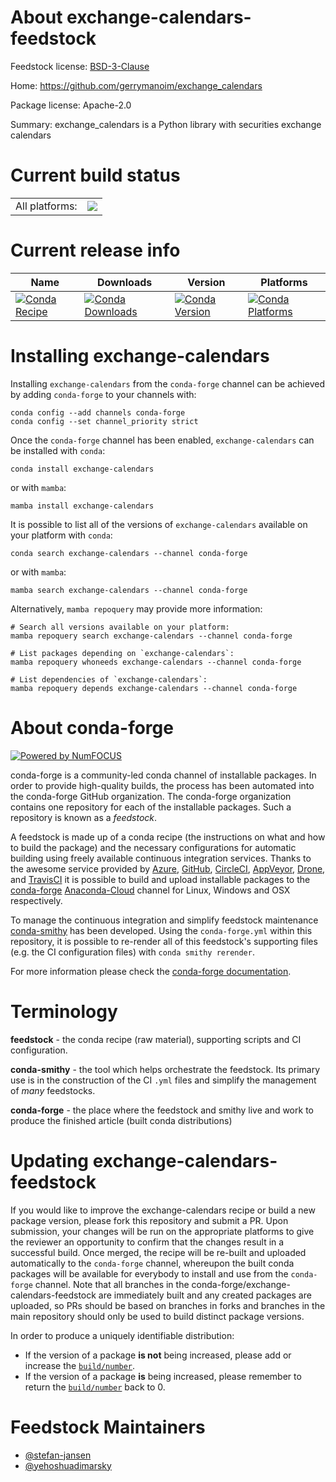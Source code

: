 About exchange-calendars-feedstock
==================================

Feedstock license: [BSD-3-Clause](https://github.com/conda-forge/exchange-calendars-feedstock/blob/main/LICENSE.txt)

Home: https://github.com/gerrymanoim/exchange_calendars

Package license: Apache-2.0

Summary: exchange_calendars is a Python library with securities exchange calendars

Current build status
====================


<table><tr><td>All platforms:</td>
    <td>
      <a href="https://dev.azure.com/conda-forge/feedstock-builds/_build/latest?definitionId=16198&branchName=main">
        <img src="https://dev.azure.com/conda-forge/feedstock-builds/_apis/build/status/exchange-calendars-feedstock?branchName=main">
      </a>
    </td>
  </tr>
</table>

Current release info
====================

| Name | Downloads | Version | Platforms |
| --- | --- | --- | --- |
| [![Conda Recipe](https://img.shields.io/badge/recipe-exchange--calendars-green.svg)](https://anaconda.org/conda-forge/exchange-calendars) | [![Conda Downloads](https://img.shields.io/conda/dn/conda-forge/exchange-calendars.svg)](https://anaconda.org/conda-forge/exchange-calendars) | [![Conda Version](https://img.shields.io/conda/vn/conda-forge/exchange-calendars.svg)](https://anaconda.org/conda-forge/exchange-calendars) | [![Conda Platforms](https://img.shields.io/conda/pn/conda-forge/exchange-calendars.svg)](https://anaconda.org/conda-forge/exchange-calendars) |

Installing exchange-calendars
=============================

Installing `exchange-calendars` from the `conda-forge` channel can be achieved by adding `conda-forge` to your channels with:

```
conda config --add channels conda-forge
conda config --set channel_priority strict
```

Once the `conda-forge` channel has been enabled, `exchange-calendars` can be installed with `conda`:

```
conda install exchange-calendars
```

or with `mamba`:

```
mamba install exchange-calendars
```

It is possible to list all of the versions of `exchange-calendars` available on your platform with `conda`:

```
conda search exchange-calendars --channel conda-forge
```

or with `mamba`:

```
mamba search exchange-calendars --channel conda-forge
```

Alternatively, `mamba repoquery` may provide more information:

```
# Search all versions available on your platform:
mamba repoquery search exchange-calendars --channel conda-forge

# List packages depending on `exchange-calendars`:
mamba repoquery whoneeds exchange-calendars --channel conda-forge

# List dependencies of `exchange-calendars`:
mamba repoquery depends exchange-calendars --channel conda-forge
```


About conda-forge
=================

[![Powered by
NumFOCUS](https://img.shields.io/badge/powered%20by-NumFOCUS-orange.svg?style=flat&colorA=E1523D&colorB=007D8A)](https://numfocus.org)

conda-forge is a community-led conda channel of installable packages.
In order to provide high-quality builds, the process has been automated into the
conda-forge GitHub organization. The conda-forge organization contains one repository
for each of the installable packages. Such a repository is known as a *feedstock*.

A feedstock is made up of a conda recipe (the instructions on what and how to build
the package) and the necessary configurations for automatic building using freely
available continuous integration services. Thanks to the awesome service provided by
[Azure](https://azure.microsoft.com/en-us/services/devops/), [GitHub](https://github.com/),
[CircleCI](https://circleci.com/), [AppVeyor](https://www.appveyor.com/),
[Drone](https://cloud.drone.io/welcome), and [TravisCI](https://travis-ci.com/)
it is possible to build and upload installable packages to the
[conda-forge](https://anaconda.org/conda-forge) [Anaconda-Cloud](https://anaconda.org/)
channel for Linux, Windows and OSX respectively.

To manage the continuous integration and simplify feedstock maintenance
[conda-smithy](https://github.com/conda-forge/conda-smithy) has been developed.
Using the ``conda-forge.yml`` within this repository, it is possible to re-render all of
this feedstock's supporting files (e.g. the CI configuration files) with ``conda smithy rerender``.

For more information please check the [conda-forge documentation](https://conda-forge.org/docs/).

Terminology
===========

**feedstock** - the conda recipe (raw material), supporting scripts and CI configuration.

**conda-smithy** - the tool which helps orchestrate the feedstock.
                   Its primary use is in the construction of the CI ``.yml`` files
                   and simplify the management of *many* feedstocks.

**conda-forge** - the place where the feedstock and smithy live and work to
                  produce the finished article (built conda distributions)


Updating exchange-calendars-feedstock
=====================================

If you would like to improve the exchange-calendars recipe or build a new
package version, please fork this repository and submit a PR. Upon submission,
your changes will be run on the appropriate platforms to give the reviewer an
opportunity to confirm that the changes result in a successful build. Once
merged, the recipe will be re-built and uploaded automatically to the
`conda-forge` channel, whereupon the built conda packages will be available for
everybody to install and use from the `conda-forge` channel.
Note that all branches in the conda-forge/exchange-calendars-feedstock are
immediately built and any created packages are uploaded, so PRs should be based
on branches in forks and branches in the main repository should only be used to
build distinct package versions.

In order to produce a uniquely identifiable distribution:
 * If the version of a package **is not** being increased, please add or increase
   the [``build/number``](https://docs.conda.io/projects/conda-build/en/latest/resources/define-metadata.html#build-number-and-string).
 * If the version of a package **is** being increased, please remember to return
   the [``build/number``](https://docs.conda.io/projects/conda-build/en/latest/resources/define-metadata.html#build-number-and-string)
   back to 0.

Feedstock Maintainers
=====================

* [@stefan-jansen](https://github.com/stefan-jansen/)
* [@yehoshuadimarsky](https://github.com/yehoshuadimarsky/)

